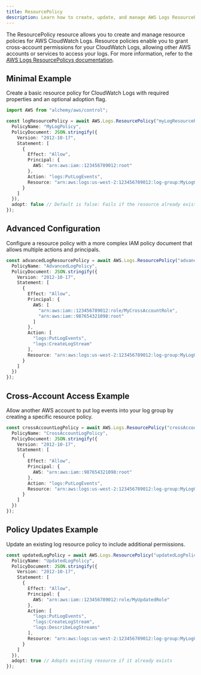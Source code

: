 ```yaml
---
title: ResourcePolicy
description: Learn how to create, update, and manage AWS Logs ResourcePolicys using Alchemy Cloud Control.
---
```


The ResourcePolicy resource allows you to create and manage resource policies for AWS CloudWatch Logs. Resource policies enable you to grant cross-account permissions for your CloudWatch Logs, allowing other AWS accounts or services to access your logs. For more information, refer to the [AWS Logs ResourcePolicys documentation](https://docs.aws.amazon.com/logs/latest/userguide/).

## Minimal Example

Create a basic resource policy for CloudWatch Logs with required properties and an optional adoption flag.

```ts
import AWS from "alchemy/aws/control";

const logResourcePolicy = await AWS.Logs.ResourcePolicy("myLogResourcePolicy", {
  PolicyName: "MyLogPolicy",
  PolicyDocument: JSON.stringify({
    Version: "2012-10-17",
    Statement: [
      {
        Effect: "Allow",
        Principal: {
          AWS: "arn:aws:iam::123456789012:root"
        },
        Action: "logs:PutLogEvents",
        Resource: "arn:aws:logs:us-west-2:123456789012:log-group:MyLogGroup:*"
      }
    ]
  }),
  adopt: false // Default is false: Fails if the resource already exists
});
```

## Advanced Configuration

Configure a resource policy with a more complex IAM policy document that allows multiple actions and principals.

```ts
const advancedLogResourcePolicy = await AWS.Logs.ResourcePolicy("advancedLogResourcePolicy", {
  PolicyName: "AdvancedLogPolicy",
  PolicyDocument: JSON.stringify({
    Version: "2012-10-17",
    Statement: [
      {
        Effect: "Allow",
        Principal: {
          AWS: [
            "arn:aws:iam::123456789012:role/MyCrossAccountRole",
            "arn:aws:iam::987654321098:root"
          ]
        },
        Action: [
          "logs:PutLogEvents",
          "logs:CreateLogStream"
        ],
        Resource: "arn:aws:logs:us-west-2:123456789012:log-group:MyLogGroup:*"
      }
    ]
  })
});
```

## Cross-Account Access Example

Allow another AWS account to put log events into your log group by creating a specific resource policy.

```ts
const crossAccountLogPolicy = await AWS.Logs.ResourcePolicy("crossAccountLogPolicy", {
  PolicyName: "CrossAccountLogPolicy",
  PolicyDocument: JSON.stringify({
    Version: "2012-10-17",
    Statement: [
      {
        Effect: "Allow",
        Principal: {
          AWS: "arn:aws:iam::987654321098:root"
        },
        Action: "logs:PutLogEvents",
        Resource: "arn:aws:logs:us-west-2:123456789012:log-group:MyLogGroup:*"
      }
    ]
  })
});
```

## Policy Updates Example

Update an existing log resource policy to include additional permissions.

```ts
const updatedLogPolicy = await AWS.Logs.ResourcePolicy("updatedLogPolicy", {
  PolicyName: "UpdatedLogPolicy",
  PolicyDocument: JSON.stringify({
    Version: "2012-10-17",
    Statement: [
      {
        Effect: "Allow",
        Principal: {
          AWS: "arn:aws:iam::123456789012:role/MyUpdatedRole"
        },
        Action: [
          "logs:PutLogEvents",
          "logs:CreateLogStream",
          "logs:DescribeLogStreams"
        ],
        Resource: "arn:aws:logs:us-west-2:123456789012:log-group:MyLogGroup:*"
      }
    ]
  }),
  adopt: true // Adopts existing resource if it already exists
});
```